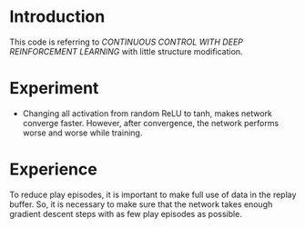 # Introduction
This code is referring to *CONTINUOUS CONTROL WITH DEEP REINFORCEMENT LEARNING* with little structure modification.

# Experiment 

- Changing all activation from random ReLU to tanh, makes network converge faster. However, after convergence, the network performs worse and worse while training.

# Experience

To reduce play episodes, it is important to make full use of data in the replay buffer. So, it is necessary to make sure that the network takes enough gradient descent steps with as few play episodes as possible. 